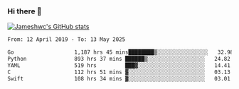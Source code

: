 ### Hi there 👋

[![Jameshwc's GitHub stats](https://github-readme-stats.vercel.app/api?username=jameshwc)](https://github.com/anuraghazra/github-readme-stats)

<!--START_SECTION:waka-->

```txt
From: 12 April 2019 - To: 13 May 2025

Go                   1,187 hrs 45 mins████████▒░░░░░░░░░░░░░░░░   32.98 %
Python               893 hrs 37 mins ██████▒░░░░░░░░░░░░░░░░░░   24.82 %
YAML                 519 hrs         ███▓░░░░░░░░░░░░░░░░░░░░░   14.41 %
C                    112 hrs 51 mins ▓░░░░░░░░░░░░░░░░░░░░░░░░   03.13 %
Swift                108 hrs 34 mins ▓░░░░░░░░░░░░░░░░░░░░░░░░   03.01 %
```

<!--END_SECTION:waka-->